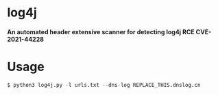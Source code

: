 
<h1>log4j</h1>
<h4>An automated header extensive scanner for detecting log4j RCE CVE-2021-44228</h4>

# Usage

```python
$ python3 log4j.py -l urls.txt --dns-log REPLACE_THIS.dnslog.cn
```
